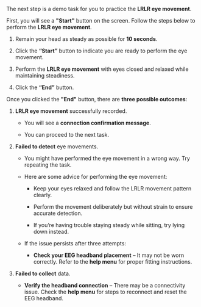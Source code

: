 The next step is a demo task for you to practice the **LRLR eye movement**.

First, you will see a **"Start"** button on the screen. Follow the steps below to perform the **LRLR eye movement**. 

1. Remain your head as steady as possible for **10 seconds**.

2. Click the **“Start”** button to indicate you are ready to perform the eye movement.

3. Perform the **LRLR eye movement** with eyes closed and relaxed while maintaining steadiness.

4. Click the **“End”** button.

Once you clicked the **"End"** button, there are **three possible outcomes**:  

1. **LRLR eye movement** successfully recorded.

   - You will see a **connection confirmation message**. 
   
   - You can proceed to the next task.  

2. **Failed to detect** eye movements.

   - You might have performed the eye movement in a wrong way. Try repeating the task.

   - Here are some advice for performing the eye movement:

      - Keep your eyes relaxed and follow the LRLR movement pattern clearly.

      - Perform the movement deliberately but without strain to ensure accurate detection.

      - If you’re having trouble staying steady while sitting, try lying down instead.

   - If the issue persists after three attempts: 
   
      - **Check your EEG headband placement** – It may not be worn correctly. Refer to the **help menu** for proper fitting instructions.  

4. **Failed to collect** data.

   - **Verify the headband connection** – There may be a connectivity issue. Check the **help menu** for steps to reconnect and reset the EEG headband. 